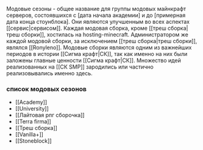 Модовые сезоны  - общее название для группы модовых майнкрафт серверов, состоявшихся с [дата начала академии] и до [примерная дата конца стоунблока]. Они являются улучшенным во всех аспектах [[сервис|сервисом]].
Каждая модовая сборка, кроме [[треш сборка|треш сборки]], хостилась на hosting-minecraft. Администратором же каждой модовой сборки, за исключением [[треш сборка|треш сборки]], являлся [[Ronyleno]].
Модовые сборки являются одним из важнейших периодов в истории [[Сигма крафт|СК]], так как именно на них были заложены главные ценности [[Сигма крафт|СК]]. Множество идей реализованных на [[СК SMP]] зародились или частично реализовывались именно здесь.
### список модовых сезонов
* [[Academy]]
* [[University]]
* [[Лайтовая рпг сборочка]]
* [[Terra firma]]
* [[Треш сборка]]
* [[Vanilla+]]
* [[Stoneblock]]
